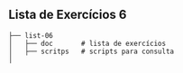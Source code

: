 ## Lista de Exercícios 6

    ├── list-06
    │   ├── doc       # lista de exercícios  
    │   ├── scritps   # scripts para consulta      
    │   
